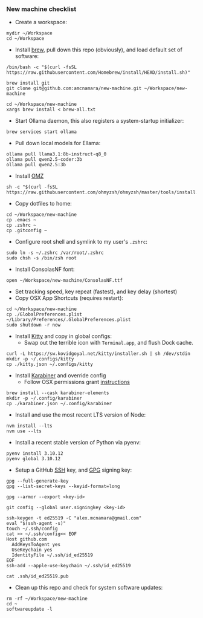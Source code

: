 ### New machine checklist

* Create a workspace:
```
mydir ~/Workspace
cd ~/Workspace
```
* Install [brew](https://brew.sh/), pull down this repo (obviously), and load default set of software:
```
/bin/bash -c "$(curl -fsSL https://raw.githubusercontent.com/Homebrew/install/HEAD/install.sh)"
```
```
brew install git
git clone git@github.com:amcnamara/new-machine.git ~/Workspace/new-machine
```
```
cd ~/Workspace/new-machine
xargs brew install < brew-all.txt
```
* Start Ollama daemon, this also registers a system-startup initializer:
```
brew services start ollama
```
* Pull down local models for Ellama:
```
ollama pull llama3.1:8b-instruct-q8_0
ollama pull qwen2.5-coder:3b
ollama pull qwen2.5:3b
```
* Install [OMZ](https://ohmyz.sh/)
```
sh -c "$(curl -fsSL https://raw.githubusercontent.com/ohmyzsh/ohmyzsh/master/tools/install.sh)"
```
* Copy dotfiles to home:
```
cd ~/Workspace/new-machine
cp .emacs ~
cp .zshrc ~
cp .gitconfig ~
```
* Configure root shell and symlink to my user's `.zshrc`:
```
sudo ln -s ~/.zshrc /var/root/.zshrc
sudo chsh -s /bin/zsh root
```
* Install ConsolasNF font:
```
open ~/Workspace/new-machine/ConsolasNF.ttf
```
* Set tracking speed, key repeat (fastest), and key delay (shortest)
* Copy OSX App Shortcuts (requires restart):
```
cd ~/Workspace/new-machine
cp ./GlobalPreferences.plist ~/Library/Preferences/.GlobalPreferences.plist
sudo shutdown -r now
```
* Install [Kitty](https://sw.kovidgoyal.net/kitty/) and copy in global configs:
  * Swap out the terrible icon with `Terminal.app`, and flush Dock cache.
```
curl -L https://sw.kovidgoyal.net/kitty/installer.sh | sh /dev/stdin
mkdir -p ~/.configs/kitty
cp ./kitty.json ~/.configs/kitty
```
* Install [Karabiner](https://karabiner-elements.pqrs.org/) and override config
  * Follow OSX permissions grant [instructions](https://karabiner-elements.pqrs.org/docs/manual/misc/required-macos-settings/)
```
brew install --cask karabiner-elements
mkdir -p ~/.config/karabiner
cp ./karabiner.json ~/.config/karabiner
```
* Install and use the most recent LTS version of Node:
```
nvm install --lts
nvm use --lts
```
* Install a recent stable version of Python via pyenv:
```
pyenv install 3.10.12
pyenv global 3.10.12
```
* Setup a GitHub [SSH](https://docs.github.com/en/authentication/connecting-to-github-with-ssh/adding-a-new-ssh-key-to-your-github-account) key, and [GPG](https://docs.github.com/en/authentication/managing-commit-signature-verification/adding-a-gpg-key-to-your-github-account) signing key:
```
gpg --full-generate-key
gpg --list-secret-keys --keyid-format=long
```
```
gpg --armor --export <key-id>
```
```
git config --global user.signingkey <key-id>
```
```
ssh-keygen -t ed25519 -C "alex.mcnamara@gmail.com"
eval "$(ssh-agent -s)"
touch ~/.ssh/config
cat >> ~/.ssh/config<< EOF
Host github.com
  AddKeysToAgent yes
  UseKeychain yes
  IdentityFile ~/.ssh/id_ed25519
EOF
ssh-add --apple-use-keychain ~/.ssh/id_ed25519
```
```
cat .ssh/id_ed25519.pub
```
* Clean up this repo and check for system software updates:
```
rm -rf ~/Workspace/new-machine
cd ~
softwareupdate -l
```